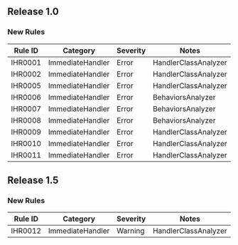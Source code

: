 ## Release 1.0

### New Rules

Rule ID | Category | Severity | Notes
--------|----------|----------|--------------------
IHR0001 | ImmediateHandler | Error | HandlerClassAnalyzer
IHR0002 | ImmediateHandler | Error | HandlerClassAnalyzer
IHR0005 | ImmediateHandler | Error | HandlerClassAnalyzer
IHR0006 | ImmediateHandler | Error | BehaviorsAnalyzer
IHR0007 | ImmediateHandler | Error | BehaviorsAnalyzer
IHR0008 | ImmediateHandler | Error | BehaviorsAnalyzer
IHR0009 | ImmediateHandler | Error | HandlerClassAnalyzer
IHR0010 | ImmediateHandler | Error | HandlerClassAnalyzer
IHR0011 | ImmediateHandler | Error | HandlerClassAnalyzer


## Release 1.5

### New Rules

Rule ID | Category | Severity | Notes
--------|----------|----------|--------------------
IHR0012 | ImmediateHandler | Warning | HandlerClassAnalyzer
